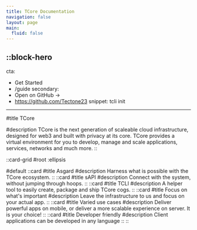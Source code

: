 ```yaml
---
title: TCore Documentation
navigation: false
layout: page
main:
  fluid: false
---
```


::block-hero
---
cta:
  - Get Started
  - /guide
secondary:
  - Open on GitHub →
  - https://github.com/Tectone23
snippet: tcli init
---

#title
TCore

#description
TCore is the next generation of scaleable cloud infrastructure, designed for web3 and built with privacy at its core. TCore provides a virtual environment for you to develop, manage and scale applications, services, networks and much more.
::

::card-grid
#root
:ellipsis

#default
  ::card
  #title
  Asgard
  #description
  Harness what is possible with the TCore ecosystem.
  ::
  ::card
  #title
  sAPI
  #description
  Connect with the system, without jumping through hoops.
  ::
  ::card
  #title
  TCLI
  #description
  A helper tool to easily create, package and ship TCore cogs.
  ::
  ::card
  #title
  Focus on what's important
  #description
  Leave the infrastructure to us and focus on your actual app.
  ::
  ::card
  #title
  Varied use cases
  #description
  Deliver powerful apps on mobile, or deliver a more scalable experience on server. It is your choice!
  ::
  ::card
  #title
  Developer friendly
  #description
  Client applications can be developed in any language
  ::
::